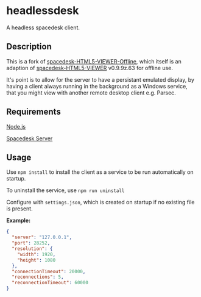 # headlessdesk

A headless spacedesk client.

## Description

This is a fork of [spacedesk-HTML5-VIEWER-Offline](https://github.com/eagleoflqj/spacedesk-HTML5-VIEWER-Offline), which itself is an adaption of [spacedesk-HTML5-VIEWER](http://spacedesk.ph/html5viewer/) v0.9.9z.63 for offline use.

It's point is to allow for the server to have a persistant emulated display, by having a client always running in the background as a Windows service, that you might view with another remote desktop client e.g. Parsec.

## Requirements

[Node.js](https://github.com/nodejs/node)

[Spacedesk Server](https://spacedesk.net/#downloads)

## Usage

Use ```npm install``` to install the client as a service to be run automatically on startup.

To uninstall the service, use ```npm run uninstall```

Configure with ```settings.json```, which is created on startup if no existing file is present.

**Example:**

```json
{
  "server": "127.0.0.1",
  "port": 28252,
  "resolution": {
    "width": 1920,
    "height": 1080
  },
  "connectionTimeout": 20000,
  "reconnections": 5,
  "reconnectionTimeout": 60000
}
```

